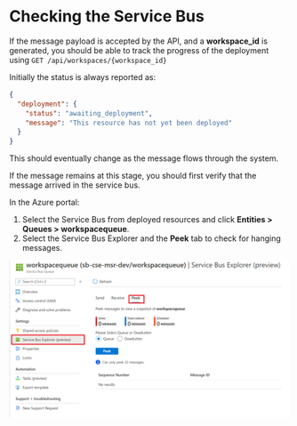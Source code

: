 # Checking the Service Bus

If the message payload is accepted by the API, and a **workspace_id** is generated, you should be able to track the progress of the deployment using `GET /api/workspaces/{workspace_id}`

Initially the status is always reported as:

```json
{
  "deployment": {
    "status": "awaiting_deployment",
    "message": "This resource has not yet been deployed"
  }
}
```

This should eventually change as the message flows through the system.

If the message remains at this stage, you should first verify that the message arrived in the service bus.

In the Azure portal:

1. Select the Service Bus from deployed resources and click **Entities > Queues > workspacequeue**.
1. Select the Service Bus Explorer and the **Peek** tab to check for hanging messages.

![Service Bus](../assets/sb.png)
